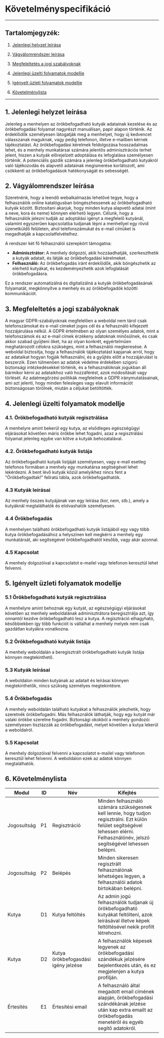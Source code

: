 # Követelményspecifikáció

---

## Tartalomjegyzék:
1. [Jelenlegi helyzet leírása](#1-jelenlegi-helyzet-leírása)

2. [Vágyálomrendszer leírása](#2-vágyálomrendszer-leírása)

3. [Megfeleltetés a jogi szabályoknak](#3-megfeleltetés-a-jogi-szabályoknak)

4. [Jelenlegi üzelti folyamatok modellje](#4-jelenlegi-üzelti-folyamatok-modellje)

5. [Igényelt üzleti folyamatok modellje](#5-igényelt-üzleti-folyamatok-modellje)

6. [Követelménylista](#6-követelménylista)

---


## 1. Jelenlegi helyzet leírása

Jelenleg a menhelyen az örökbefogadható kutyák adatainak kezelése és az örökbefogadási folyamat nagyrészt manuálisan,
papír alapon
történik. Az érdeklődők személyesen látogatják meg a menhelyet, hogy új kedvencet válasszanak maguknak, vagy pedig
telefonon,
illetve e-mailben kérnek tájékoztatást. Az örökbefogadási kérelmek feldolgozása hosszadalmas lehet, és
a menhely munkatársai számára jelentős adminisztrációs terhet jelent, hiszen a kutyák előrejelzett adoptálása és
lefoglalása személyesen történik.
A potenciális gazdik számára a jelenleg örökbefogadható kutyákról való tájékozodás és alapvető adatainak megismerése
korlátozott, ami csökkenti az örökbefogadások hatékonyságát és
sebességét.

## 2. Vágyálomrendszer leírása

Szeretnénk, hogy a leendő webalkalmazás lehetővé tegye, hogy a felhasználók online katalógusban böngészhessenek az
örökbefogadható kutyák között. Biztosítani akarjuk, hogy minden kutya alapvető adatai (mint a neve, kora és neme)
könnyen
elérhető legyen. Célunk, hogy a felhasználók jelezni tudják az adoptálási igényt a megfelelő kutyánál, valamint
egyszerűen kapcsolatba tudjanak lépni a menhellyel egy rövid üzenetküldő felületen, ahol telefonszámukat és e-mail
címüket is
megadhatják a kapcsolatfelvételhez.

A rendszer két fő felhasználói szerepkört támogatna:

- **Adminisztrátor:** A menhely dolgozói, akik hozzáadhatják, szerkeszthetik a kutyák adatait, és látják az
  örökbefogadási kérelmeket.
- **Felhasználó:** Az örökbefogadás iránt érdeklődők, akik böngészhetik az elérhető kutyákat, és kezdeményezhetik azok
  lefoglalását örökbefogadásra.

Ez a rendszer automatizálná és digitalizálná a kutyák örökbefogadásának folyamatát, megkönnyítve a menhely és az
örökbefogadók közötti kommunikációt.

## 3. Megfeleltetés a jogi szabályoknak

A magyar GDPR-szabályoknak megfelelően a weboldal nem tárol csak telefonszámokat és e-mail címeket jogos cél és a felhasználó kifejezett hozzájárulása nélkül. A GDPR értelmében az olyan személyes adatok, mint a telefonszámok és az e-mail címek érzékeny adatoknak minősülnek, és csak akkor szabad gyűjteni őket, ha az olyan konkrét, egyértelműen meghatározott célokra szükséges, mint a felhasználói megkeresése. A weboldal biztosítja, hogy a felhasználók tájékoztatást kapjanak arról, hogy az adataikat hogyan fogják felhasználni, és a gyűjtés előtt a hozzájárulást is beszerzik. Ezen túlmenően az adatok védelme érdekében szigorú biztonsági intézkedésekkel történik, és a felhasználóknak jogukban áll bármikor kérni az adataikhoz való hozzáférést, azok módosítását vagy törlését. Az adatmegőrzési politikák megfelelnek a GDPR iránymutatásainak, ami azt jelenti, hogy minden felesleges vagy elavult információt biztonságosan törölnek, miután a céljukat betöltötték.

## 4. Jelenlegi üzelti folyamatok modellje

### 4.1. Örökbefogadható kutyák regisztrálása

A menhelyre amint bekerül egy kutya, az elsődleges egészségügyi eljárásokat követően máris örökbe lehet fogadni,
azaz a regisztrálási folyamat jelenleg egybe van kötve a kutyák behozatalával.

### 4.2. Örökbefogadható kutyák listája

Az örökbefogadható kutyák listjáját személyesen, vagy e-mail esetleg telefonos formában a menhely egy munkatársa
segítségével lehet lekérdezni. A bent lévő kutyák közül amelyikhez nincs fent a "Örökbefogadtak!" felíratú tábla,
azok örökbefogadhatók.

### 4.3 Kutyák leírásai

Az menhely összes kutyájának van egy leírása (kor, nem, stb.), amely a kutyáknál megtalálhatók és elolvashatók
személyesen.

### 4.4 Örökbefogadás

A menhelyen található örökbefogadható kutyák listájából egy vagy több kutya örökbefogadásához a helyszínen kell
megkérni a menhely egy munkatársát, aki segítségével örökbefogadhatót később, vagy akár azonnal.

### 4.5 Kapcsolat

A menhely dolgozóival a kapcsolatot e-mailel vagy telefonon keresztül lehet felvenni. 

## 5. Igényelt üzleti folyamatok modellje

### 5.1 Örökbefogadható kutyák regisztrálása

A menhelyre amint behoznak egy kutyát, az egészségügyi eljárásokat követően az menhely weboldalának
adminisztrátora beregisztrálja azt, így onnantól kezdve örökbefogadható lesz a kutya. A regisztráció
elhagyható, későbbiekben így több funkciót is vállalhat a menhely melyek nem csak gazdátlan kutyákra
vonatkozna.

### 5.2 Örökbefogadható kutyák listája

A menhely weboldalán a beregisztrált örökbefogadható kutyák listája könnyen megtekinthető.

### 5.3 Kutyák leírásai

A weboldalon minden kutyának az adatait és leírásai könnyen megtekinthetők, nincs szükség személyes
megtekintésre.

### 5.4 Örökbefogadás

A menhely weboldalán található kutyákat a felhasználók jelezhetik, hogy szeretnék örökbefogadni.
Más felhasználók láthatják, hogy egy kutyát már valaki örökbe szeretne fogadni. Biztonsági okokból
a menhely gondozói személyesen tisztázzák az örökbefogadást, melyet követően a kutya lekerül a weboldalról.

### 5.5 Kapcsolat

A menhely dolgozóival felvenni a kapcsolatot e-mailel vagy telefonon keresztül lehet felvenni.
A weboldalon ezek az adatok könnyen megtalálhatók.

## 6. Követelménylista

| Modul | ID | Név | Kifejtés |
|-------|----|-----|----------|
| Jogosultság | P1 | Regisztráció | Minden felhasználó számára szükségesnek kell lennie, hogy tudjon regisztrálni. Ezt külön felület segítségével lehessen elérni. Felhasználónév, jelszó segítségével lehessen belépni. |
| Jogosultság | P2 | Belépés | Minden sikeresen regisztrált felhasználónak lehetséges legyen, a felhasználói adatok birtokában belépni. |
| Kutya | D1 | Kutya feltöltés | Az admin jogú felhasználók tudjanak új örökbefogadható kutyákat feltölteni, azok leírásával illetve képek feltöltésével nekik profilt létrehozni. |
| Kutya | D2 | Kutya örökbefogasdási igény jelzése | A felhasználók képesek legyenek az örökbefogadási szándékuk jelzésére bejelentkezés után, és ez megjelenjen a kutya profilján. |
| Értesítés | E1 | Értesítési email | A felhasználó által megadott email címének alapján, örökbefogadási szándékának jelzése után kap extra emailt az örökbefogadás menetéről és egyéb segítő adatokról. |
